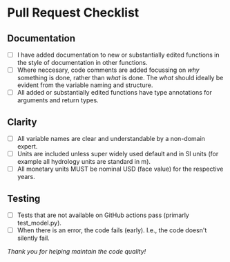 # Pull Request Checklist

## Documentation
- [ ] I have added documentation to new or substantially edited functions in the style of documentation in other functions.
- [ ] Where neccesary, code comments are added focussing on *why* something is done, rather than *what* is done. The *what* should ideally be evident from the variable naming and structure.
- [ ] All added or substantially edited functions have type annotations for arguments and return types.

## Clarity
- [ ] All variable names are clear and understandable by a non-domain expert.
- [ ] Units are included unless super widely used default and in SI units (for example all hydrology units are standard in m).
- [ ] All monetary units MUST be nominal USD (face value) for the respective years.

## Testing
- [ ] Tests that are not available on GitHub actions pass (primarly test_model.py).
- [ ] When there is an error, the code fails (early). I.e., the code doesn't silently fail.

*Thank you for helping maintain the code quality!*